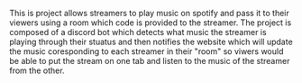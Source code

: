 This is project allows streamers to play music on spotify and pass it to their viewers using a room which code is provided to the streamer.
The project is composed of a discord bot which detects what music the streamer is playing through their stuatus and then notifies the website which will update the music
coresponding to each streamer in their "room" so viwers would be able to put the stream on one tab and listen to the music of the streamer from the other.
